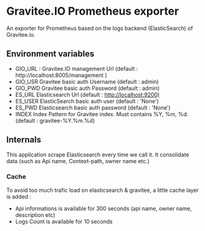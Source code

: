 # Gravitee.IO Prometheus exporter

An exporter for Prometheus based on the logs backend (ElasticSearch) of Gravitee.io.

## Environment variables

- GIO_URL : Gravitee.IO management Url (default : http://localhost:8005/management )
- GIO_USR Gravitee basic auth Username (default : admin)
- GIO_PWD Gravitee basic auth Password (default : admin)
- ES_URL Elasticsearch Url (default : <http://localhost:9200)>
- ES_USER ElasticSearch basic auth user (default : 'None')
- ES_PWD Elasticsearch basic auth password (default : 'None')
- INDEX Index Pattern for Gravitee index. Must contains %Y, %m, %d. (default : gravitee-%Y.%m.%d)

## Internals

This application scrape Elasticsearch every time we call it. It consolidate data (such as Api name, Context-path, owner name etc.)

### Cache

To avoid too much trafic load on elasticsearch & gravitee, a little cache layer is added : 

- Api informations is available for 300 seconds (api name, owner name, description etc)
- Logs Count is available for 10 seconds
